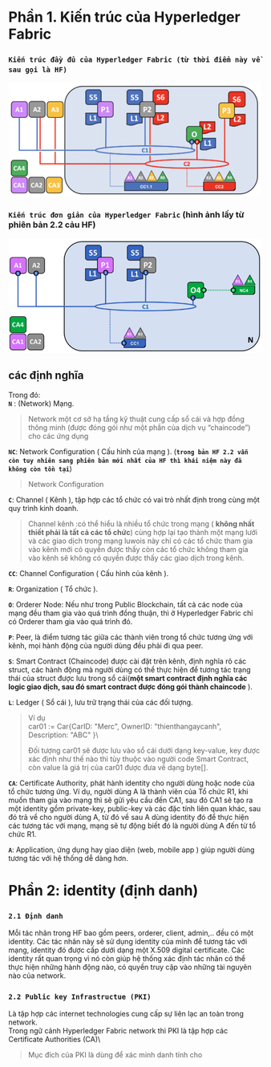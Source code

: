 # Phần 1. Kiến trúc của Hyperledger Fabric
### **`Kiến trúc đầy đủ của Hyperledger Fabric (từ thời điểm này về sau gọi là HF)`**
![ full Hyperledger Fabric](fullHF-latest.png)

### **`Kiến trúc đơn giản của Hyperledger Fabric`** (hình ảnh lấy từ phiên bản 2.2 cảu HF)
![ simple Hyperledger Fabric](simpleHlF.png)

## các định nghĩa
Trong đó:\
**`N`** : (Network) Mạng.
> Network  một cơ sở hạ tầng kỹ thuật cung cấp sổ cái và hợp đồng thông minh (được đóng gói như một phần của dịch vụ “chaincode”) cho các ứng dụng

**`NC`**: Network Configuration ( Cấu hình của mạng ). (**`trong bản HF 2.2 vẫn còn tuy nhiên sang phiên bản mới nhất của HF thì khái niệm này đã không còn tồn tại`**)
> Network Configuration 

**`C`**: Channel ( Kênh ), tập hợp các tổ chức có vai trò nhất định trong cùng một quy trình kinh doanh.
> Channel kênh :có thể hiểu là nhiều tổ chức trong mạng ( **không nhất thiết phải là tất cả các tổ chức**) cùng hợp lại tạo thành một mạng lưới và các giao dịch trong mạng luwois này chỉ có các tổ chức tham gia vào kênh mới có quyền được thấy còn các tổ chức không tham gia vào kênh sẽ không có quyền được thấy các giao dịch trong kênh.

**`CC`**: Channel Configuration ( Cấu hình của kênh ).

**`R`**: Organization ( Tổ chức ).

**`O`**: Orderer Node: Nếu như trong Public Blockchain, tất cả các node của mạng đều tham gia vào quá trình đồng thuận, thì ở Hyperledger Fabric chỉ có Orderer tham gia vào quá trình đó.

**`P`**: Peer, là điểm tương tác giữa các thành viên trong tổ chức tương ứng với kênh, mọi hành động của người dùng đều phải đi qua peer.

**`S`**: Smart Contract (Chaincode) được cài đặt trên kênh, định nghĩa rõ các struct, các hành động mà người dùng có thể thực hiện để tương tác trạng thái của struct được lưu trong sổ cái(**một smart contract định nghĩa các logic giao dịch, sau đó smart contract được đóng gói thành chaincode** ).

**`L`**: Ledger ( Sổ cái ), lưu trữ trạng thái của các đối tượng.
> Ví dụ\
> car01 := Car{CarID: "Merc", OwnerID: "thienthangaycanh", Description: "ABC" }\
>
>Đối tượng car01 sẽ được lưu vào sổ cái dưới dạng key-value, key được xác định như thế nào thì tùy thuộc vào người code Smart Contract, còn value là giá trị của car01 được đưa về dạng byte[].

**`CA`**: Certificate Authority, phát hành identity cho người dùng hoặc node của tổ chức tương ứng. Ví dụ, người dùng A là thành viên của Tổ chức R1, khi muốn tham gia vào mạng thì sẽ gửi yêu cầu đến CA1, sau đó CA1 sẽ tạo ra một identity gồm private-key, public-key và các đặc tính liên quan khác, sau đó trả về cho người dùng A, từ đó về sau A dùng identity đó để thực hiện các tương tác với mạng, mạng sẽ tự động biết đó là người dùng A đến từ tổ chức R1.

**`A`**: Application, ứng dụng hay giao diện (web, mobile app ) giúp người dùng tương tác với hệ thống dễ dàng hơn.

# Phần 2: identity (định danh)

### **`2.1 Định danh`**
 Mỗi tác nhân trong HF bao gồm peers, orderer, client, admin,.. đều có một identity. Các tác nhân này sẽ sử dụng identity của mình để tương tác với mạng, identity đó được cấp dưới dạng một X.509 digital certificate. Các identity rất quan trọng vì nó còn giúp hệ thống xác định tác nhân có thể thực hiện những hành động nào, có quyền truy cập vào những tài nguyên nào của network.

### **`2.2 Public key Infrastructue (PKI)`**
Là tập hợp các internet technologies cung cấp sự liên lạc an toàn trong network.\
Trong ngữ cảnh Hyperledger Fabric network thì PKI là tập hợp các Certificate Authorities (CA)\

> Mục đích của PKI là dùng để xác minh danh tính cho 

